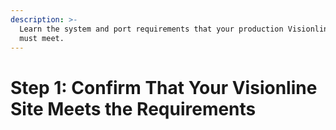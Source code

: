 ```yaml
---
description: >-
  Learn the system and port requirements that your production Visionline site
  must meet.
---
```


# Step 1: Confirm That Your Visionline Site Meets the Requirements

